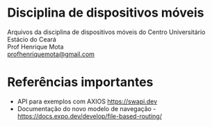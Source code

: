 # Disciplina de dispositivos móveis

Arquivos da disciplina de dispositivos móveis do Centro Universitário Estácio do Ceará  
Prof Henrique Mota  
profhenriquemota@gmail.com

# Referências importantes

- API para exemplos com AXIOS https://swapi.dev
- Documentação do novo modelo de navegação - https://docs.expo.dev/develop/file-based-routing/
